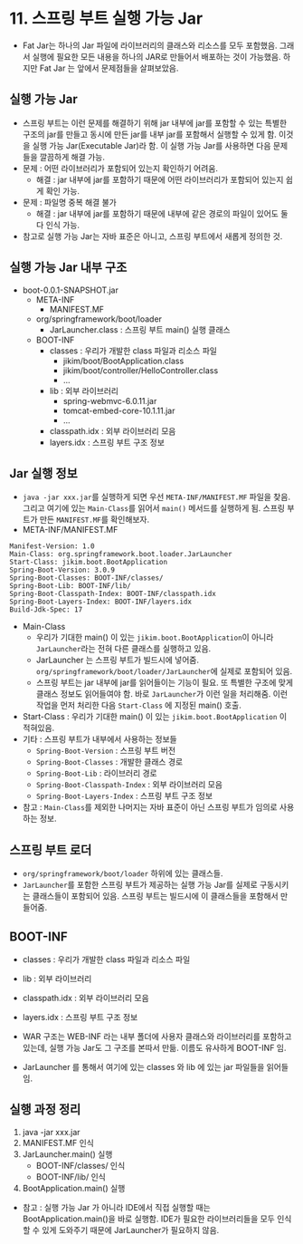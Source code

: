 # 11. 스프링 부트 실행 가능 Jar
- Fat Jar는 하나의 Jar 파일에 라이브러리의 클래스와 리소스를 모두 포함했음. 그래서 실행에 필요한 모든 내용을 하나의 JAR로 만들어서 
배포하는 것이 가능했음. 하지만 Fat Jar 는 앞에서 문제점들을 살펴보았음.

## 실행 가능 Jar
- 스프링 부트는 이런 문제를 해결하기 위해 jar 내부에 jar를 포함할 수 있는 특별한 구조의 jar를 만들고 동시에 만든 jar를 내부 jar를
포함해서 실행할 수 있게 함. 이것을 실행 가능 Jar(Executable Jar)라 함. 이 실행 가능 Jar를 사용하면 다음 문제들을 깔끔하게 해결 가능.
- 문제 : 어떤 라이브러리가 포함되어 있는지 확인하기 어려움.
  - 해결 : jar 내부에 jar를 포함하기 때문에 어떤 라이브러리가 포함되어 있는지 쉽게 확인 가능.
- 문제 : 파일명 중복 해결 불가
  - 해결 : jar 내부에 jar를 포함하기 때문에 내부에 같은 경로의 파일이 있어도 둘 다 인식 가능.
- 참고로 실행 가능 Jar는 자바 표준은 아니고, 스프링 부트에서 새롭게 정의한 것.

## 실행 가능 Jar 내부 구조
- boot-0.0.1-SNAPSHOT.jar
  - META-INF
    - MANIFEST.MF
  - org/springframework/boot/loader
    - JarLauncher.class : 스프링 부트 main() 실행 클래스
  - BOOT-INF
    - classes : 우리가 개발한 class 파일과 리소스 파일
      - jikim/boot/BootApplication.class
      - jikim/boot/controller/HelloController.class
      - ...
    - lib : 외부 라이브러리
      - spring-webmvc-6.0.11.jar
      - tomcat-embed-core-10.1.11.jar
      - ...
    - classpath.idx : 외부 라이브러리 모음
    - layers.idx : 스프링 부트 구조 정보

## Jar 실행 정보
- `java -jar xxx.jar`를 실행하게 되면 우선 `META-INF/MANIFEST.MF` 파일을 찾음. 그리고 여기에 있는 `Main-Class`를 읽어서
`main()` 메서드를 실행하게 됨. 스프링 부트가 만든 `MANIFEST.MF`를 확인해보자.
- META-INF/MANIFEST.MF
```text
Manifest-Version: 1.0
Main-Class: org.springframework.boot.loader.JarLauncher
Start-Class: jikim.boot.BootApplication
Spring-Boot-Version: 3.0.9
Spring-Boot-Classes: BOOT-INF/classes/
Spring-Boot-Lib: BOOT-INF/lib/
Spring-Boot-Classpath-Index: BOOT-INF/classpath.idx
Spring-Boot-Layers-Index: BOOT-INF/layers.idx
Build-Jdk-Spec: 17
```
- Main-Class
  - 우리가 기대한 main() 이 있는 `jikim.boot.BootApplication`이 아니라 `JarLauncher`라는 전혀 다른 클래스를 실행하고 있음.
  - JarLauncher 는 스프링 부트가 빌드시에 넣어줌. `org/springframework/boot/loader/JarLauncher`에 실제로 포함되어 있음.
  - 스프링 부트는 jar 내부에 jar를 읽어들이는 기능이 필요. 또 특별한 구조에 맞게 클래스 정보도 읽어들여야 함. 바로 `JarLauncher`가
    이런 일을 처리해줌. 이런 작업을 먼저 처리한 다음 `Start-Class` 에 지정된 main() 호출.
- Start-Class : 우리가 기대한 main() 이 있는 `jikim.boot.BootApplication` 이 적혀있음.
- 기타 : 스프링 부트가 내부에서 사용하는 정보들
  - `Spring-Boot-Version` : 스프링 부트 버전
  - `Spring-Boot-Classes` : 개발한 클래스 경로
  - `Spring-Boot-Lib` : 라이브러리 경로
  - `Spring-Boot-Classpath-Index` : 외부 라이브러리 모음
  - `Spring-Boot-Layers-Index` : 스프링 부트 구조 정보
- 참고 : `Main-Class`를 제외한 나머지는 자바 표준이 아닌 스프링 부트가 임의로 사용하는 정보.

## 스프링 부트 로더
- `org/springframework/boot/loader` 하위에 있는 클래스들.
- `JarLauncher`를 포함한 스프링 부트가 제공하는 실행 가능 Jar를 실제로 구동시키는 클래스들이 포함되어 있음. 스프링 부트는 빌드시에
이 클래스들을 포함해서 만들어줌.

## BOOT-INF
- classes : 우리가 개발한 class 파일과 리소스 파일
- lib : 외부 라이브러리
- classpath.idx : 외부 라이브러리 모음
- layers.idx : 스프링 부트 구조 정보


- WAR 구조는 WEB-INF 라는 내부 폴더에 사용자 클래스와 라이브러리를 포함하고 있는데, 실행 가능 Jar도 그 구조를 본따서 만듦.
이름도 유사하게 BOOT-INF 임.
- JarLauncher 를 통해서 여기에 있는 classes 와 lib 에 있는 jar 파일들을 읽어들임.

## 실행 과정 정리
1. java -jar xxx.jar
2. MANIFEST.MF 인식
3. JarLauncher.main() 실행
    - BOOT-INF/classes/ 인식
    - BOOT-INF/lib/ 인식
4. BootApplication.main() 실행

- 참고 : 실행 가능 Jar 가 아니라 IDE에서 직접 실행할 때는 BootApplication.main()을 바로 실행함. IDE가 필요한 라이브러리들을
모두 인식할 수 있게 도와주기 때문에 JarLauncher가 필요하지 않음.

